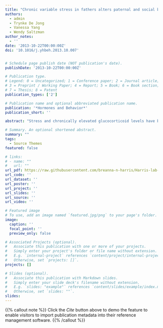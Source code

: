 ```yaml
---
title: "Chronic variable stress in fathers alters paternal and social behavior but not pup development in the biparental California mouse (Peromyscus californicus)"
authors:
  - admin
  - Trynke De Jong
  - Vanessa Yang
  - Wendy Saltzman
author_notes:
  - ''
date: '2013-10-22T00:00:00Z'
doi: '10.1016/j.yhbeh.2013.10.007'


# Schedule page publish date (NOT publication's date).
publishDate: '2013-10-22T00:00:00Z'

# Publication type.
# Legend: 0 = Uncategorized; 1 = Conference paper; 2 = Journal article;
# 3 = Preprint / Working Paper; 4 = Report; 5 = Book; 6 = Book section;
# 7 = Thesis; 8 = Patent
publication_types: ['2']

# Publication name and optional abbreviated publication name.
publication: '*Hormones and Behavior*'
publication_short: ''

abstract: "Stress and chronically elevated glucocorticoid levels have been shown to disrupt parental behavior in mothers; however, almost no studies have investigated corresponding effects in fathers. The present experiment tested the hypothesis that chronic variable stress inhibits paternal behavior and consequently alters pup development in the monogamous, biparental California mouse (Peromyscus californicus). First-time fathers were assigned to one of three experimental groups: chronic variable stress (CVS, n=8), separation control (SC, n=7), or unmanipulated control (UC, n=8). The CVS paradigm (3 stressors per day for 7 days) successfully stressed mice, as evidenced by increased baseline plasma corticosterone concentrations, increased adrenal mass, decreased thymus mass, and a decrease in body mass over time. CVS altered paternal and social behavior of fathers, but major differences were observed only on day 6 of the 7-day paradigm. At that time point, CVS fathers spent less time with their pairmate and pups, and more time autogrooming, as compared to UC fathers; SC fathers spent more time behaving paternally and grooming the female mate than CVS and UC fathers. Thus, CVS blocked the separation-induced increase in social behaviors observed in the SC fathers. Nonetheless, chronic stress in fathers did not appear to alter survival or development of their offspring: pups from the three experimental conditions did not differ in body mass gain over time, in the day of eye opening, or in basal or post-stress corticosterone levels. These results demonstrate that chronic stress can transiently disrupt paternal and social behavior in P. californicus fathers, but does not alter pup development or survival under controlled, non-challenging laboratory conditions."

# Summary. An optional shortened abstract.
summary: ""
tags:
  - Source Themes
featured: false

# links:
# - name: ""
#   url: ""
url_pdf: https://raw.githubusercontent.com/breanna-n-harris/Harris-lab-website/a361f575e216a580bd0493f85d48faea0a865c17/content/publication/Harris_etal_2013_HB_CVS_paternal_behavior/Harris_etal_2013_HB_CVS.pdf
url_code: ''
url_dataset: ''
url_poster: ''
url_project: ''
url_slides: ''
url_source: ''
url_video: ''

# Featured image
# To use, add an image named `featured.jpg/png` to your page's folder.
image:
  caption: ''
  focal_point: ''
  preview_only: false

# Associated Projects (optional).
#   Associate this publication with one or more of your projects.
#   Simply enter your project's folder or file name without extension.
#   E.g. `internal-project` references `content/project/internal-project/index.md`.
#   Otherwise, set `projects: []`.
projects: []

# Slides (optional).
#   Associate this publication with Markdown slides.
#   Simply enter your slide deck's filename without extension.
#   E.g. `slides: "example"` references `content/slides/example/index.md`.
#   Otherwise, set `slides: ""`.
slides:
---
```


{{% callout note %}}
Click the _Cite_ button above to demo the feature to enable visitors to import publication metadata into their reference management software.
{{% /callout %}}
